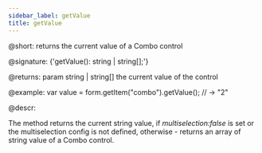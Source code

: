 ```yaml
---
sidebar_label: getValue
title: getValue
---          
```


@short: returns the current value of a Combo control

@signature: {'getValue(): string | string[];'}

@returns:
param   string | string[]     the current value of the control

@example:
var value = form.getItem("combo").getValue();
// -> "2"

@descr:

The method returns the current string value, if *multiselection:false* is set or the multiselection config is not defined, otherwise - returns an array of string value of a Combo control.

